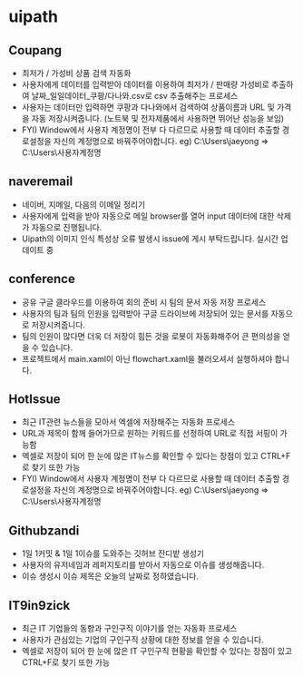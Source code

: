 # uipath

## Coupang

* 최저가 / 가성비 상품 검색 자동화
* 사용자에게 데이터를 입력받아 데이터를 이용하여 최저가 / 판매량 가성비로 추출하여 날짜_일일데이터_쿠팡/다나와.csv로 csv 추출해주는 프로세스
* 사용자는 데이터만 입력하면 쿠팡과 다나와에서 검색하여 상품이름과 URL 및 가격을 자동 저장시켜줍니다. (노트북 및 전자제품에서 사용하면 뛰어난 성능을 보임)
* FYI) Window에서 사용자 계정명이 전부 다 다르므로 사용할 때 데이터 추출할 경로설정을 자신의 계정명으로 바꿔주어야합니다. eg) C:\Users\jaeyong => C:\Users\사용자계정명

## naveremail
   
* 네이버, 지메일, 다음의 이메일 정리기
* 사용자에게 입력을 받아 자동으로 메일 browser를 열어 input 데이터에 대한 삭제가 자동으로 진행됩니다.
* Uipath의 이미지 인식 특성상 오류 발생시 issue에 게시 부탁드립니다. 실시간 업데이트 중

## conference

* 공유 구글 클라우드를 이용하여 회의 준비 시 팀의 문서 자동 저장 프로세스
* 사용자의 팀과 팀의 인원을 입력받아 구글 드라이브에 저장되어 있는 문서를 자동으로 저장시켜줍니다.
* 팀의 인원이 많다면 더욱 더 저장이 힘든 것을 로봇이 자동화해주어 큰 편의성을 얻을 수 있습니다.
* 프로젝트에서 main.xaml이 아닌 flowchart.xaml을 불러오셔서 실행하셔야 합니다.

## HotIssue

* 최근 IT관련 뉴스들을 모아서 엑셀에 저장해주는 자동화 프로세스
* URL과 제목이 함께 들어가므로 원하는 키워드를 선정하여 URL로 직접 서핑이 가능함
* 엑셀로 저장이 되어 한 눈에 많은 IT뉴스를 확인할 수 있다는 장점이 있고 CTRL+F로 찾기 또한 가능
* FYI) Window에서 사용자 계정명이 전부 다 다르므로 사용할 때 데이터 추출할 경로설정을 자신의 계정명으로 바꿔주어야합니다. eg) C:\Users\jaeyong => C:\Users\사용자계정명

## Githubzandi

* 1일 1커밋 & 1일 1이슈를 도와주는 깃허브 잔디밭 생성기
* 사용자의 유저네임과 레퍼지토리를 받아서 자동으로 이슈를 생성해줍니다.
* 이슈 생성시 이슈 제목은 오늘의 날짜로 정하였습니다.

## IT9in9zick

* 최근 IT 기업들의 동향과 구인구직 이야기를 얻는 자동화 프로세스
* 사용자가 관심있는 기업의 구인구직 상황에 대한 정보를 얻을 수 있습니다.
* 엑셀로 저장이 되어 한 눈에 많은 IT 구인구직 현황을 확인할 수 있다는 장점이 있고 CTRL+F로 찾기 또한 가능





